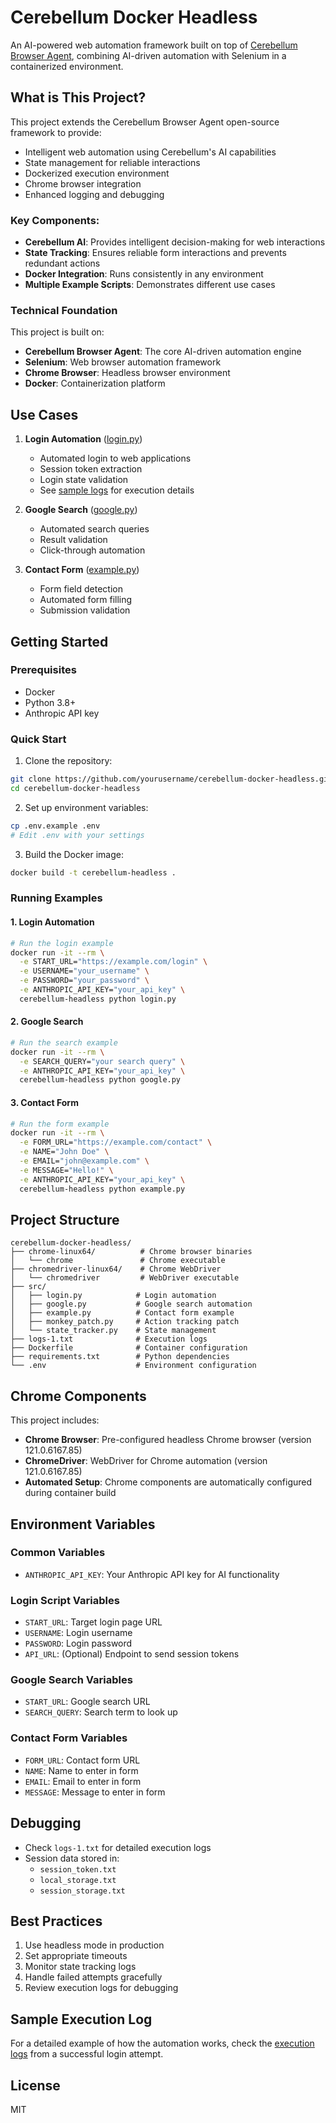 # Cerebellum Docker Headless

An AI-powered web automation framework built on top of [Cerebellum Browser Agent](https://github.com/theredsix/cerebellum), combining AI-driven automation with Selenium in a containerized environment.

## What is This Project?

This project extends the Cerebellum Browser Agent open-source framework to provide:
- Intelligent web automation using Cerebellum's AI capabilities
- State management for reliable interactions
- Dockerized execution environment
- Chrome browser integration
- Enhanced logging and debugging

### Key Components:
- **Cerebellum AI**: Provides intelligent decision-making for web interactions
- **State Tracking**: Ensures reliable form interactions and prevents redundant actions
- **Docker Integration**: Runs consistently in any environment
- **Multiple Example Scripts**: Demonstrates different use cases

### Technical Foundation
This project is built on:
- **Cerebellum Browser Agent**: The core AI-driven automation engine
- **Selenium**: Web browser automation framework
- **Chrome Browser**: Headless browser environment
- **Docker**: Containerization platform

## Use Cases

1. **Login Automation** ([login.py](login.py))
   - Automated login to web applications
   - Session token extraction
   - Login state validation
   - See [sample logs](logs-1.txt) for execution details

2. **Google Search** ([google.py](google.py))
   - Automated search queries
   - Result validation
   - Click-through automation

3. **Contact Form** ([example.py](example.py))
   - Form field detection
   - Automated form filling
   - Submission validation

## Getting Started

### Prerequisites
- Docker
- Python 3.8+
- Anthropic API key

### Quick Start

1. Clone the repository:
```bash
git clone https://github.com/yourusername/cerebellum-docker-headless.git
cd cerebellum-docker-headless
```

2. Set up environment variables:
```bash
cp .env.example .env
# Edit .env with your settings
```

3. Build the Docker image:
```bash
docker build -t cerebellum-headless .
```

### Running Examples

#### 1. Login Automation
```bash
# Run the login example
docker run -it --rm \
  -e START_URL="https://example.com/login" \
  -e USERNAME="your_username" \
  -e PASSWORD="your_password" \
  -e ANTHROPIC_API_KEY="your_api_key" \
  cerebellum-headless python login.py
```

#### 2. Google Search
```bash
# Run the search example
docker run -it --rm \
  -e SEARCH_QUERY="your search query" \
  -e ANTHROPIC_API_KEY="your_api_key" \
  cerebellum-headless python google.py
```

#### 3. Contact Form
```bash
# Run the form example
docker run -it --rm \
  -e FORM_URL="https://example.com/contact" \
  -e NAME="John Doe" \
  -e EMAIL="john@example.com" \
  -e MESSAGE="Hello!" \
  -e ANTHROPIC_API_KEY="your_api_key" \
  cerebellum-headless python example.py
```

## Project Structure
```
cerebellum-docker-headless/
├── chrome-linux64/          # Chrome browser binaries
│   └── chrome               # Chrome executable
├── chromedriver-linux64/    # Chrome WebDriver
│   └── chromedriver         # WebDriver executable
├── src/
│   ├── login.py            # Login automation
│   ├── google.py           # Google search automation
│   ├── example.py          # Contact form example
│   ├── monkey_patch.py     # Action tracking patch
│   └── state_tracker.py    # State management
├── logs-1.txt              # Execution logs
├── Dockerfile              # Container configuration
├── requirements.txt        # Python dependencies
└── .env                    # Environment configuration
```

## Chrome Components
This project includes:
- **Chrome Browser**: Pre-configured headless Chrome browser (version 121.0.6167.85)
- **ChromeDriver**: WebDriver for Chrome automation (version 121.0.6167.85)
- **Automated Setup**: Chrome components are automatically configured during container build

## Environment Variables

### Common Variables
- `ANTHROPIC_API_KEY`: Your Anthropic API key for AI functionality

### Login Script Variables
- `START_URL`: Target login page URL
- `USERNAME`: Login username
- `PASSWORD`: Login password
- `API_URL`: (Optional) Endpoint to send session tokens

### Google Search Variables
- `START_URL`: Google search URL
- `SEARCH_QUERY`: Search term to look up

### Contact Form Variables
- `FORM_URL`: Contact form URL
- `NAME`: Name to enter in form
- `EMAIL`: Email to enter in form
- `MESSAGE`: Message to enter in form

## Debugging

- Check `logs-1.txt` for detailed execution logs
- Session data stored in:
  - `session_token.txt`
  - `local_storage.txt`
  - `session_storage.txt`

## Best Practices

1. Use headless mode in production
2. Set appropriate timeouts
3. Monitor state tracking logs
4. Handle failed attempts gracefully
5. Review execution logs for debugging

## Sample Execution Log
For a detailed example of how the automation works, check the [execution logs](logs-1.txt) from a successful login attempt.

## License
MIT
